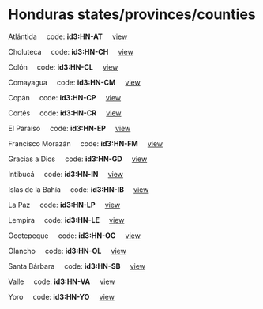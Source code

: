 # Honduras states/provinces/counties
Atlántida&nbsp;&nbsp;&nbsp;&nbsp;&nbsp;code: **id3:HN-AT**&nbsp;&nbsp;&nbsp;&nbsp;&nbsp;[view](../../export/geojson/medium/id3/hn/at.geojson)&nbsp;&nbsp;&nbsp;&nbsp;&nbsp;


Choluteca&nbsp;&nbsp;&nbsp;&nbsp;&nbsp;code: **id3:HN-CH**&nbsp;&nbsp;&nbsp;&nbsp;&nbsp;[view](../../export/geojson/medium/id3/hn/ch.geojson)&nbsp;&nbsp;&nbsp;&nbsp;&nbsp;


Colón&nbsp;&nbsp;&nbsp;&nbsp;&nbsp;code: **id3:HN-CL**&nbsp;&nbsp;&nbsp;&nbsp;&nbsp;[view](../../export/geojson/medium/id3/hn/cl.geojson)&nbsp;&nbsp;&nbsp;&nbsp;&nbsp;


Comayagua&nbsp;&nbsp;&nbsp;&nbsp;&nbsp;code: **id3:HN-CM**&nbsp;&nbsp;&nbsp;&nbsp;&nbsp;[view](../../export/geojson/medium/id3/hn/cm.geojson)&nbsp;&nbsp;&nbsp;&nbsp;&nbsp;


Copán&nbsp;&nbsp;&nbsp;&nbsp;&nbsp;code: **id3:HN-CP**&nbsp;&nbsp;&nbsp;&nbsp;&nbsp;[view](../../export/geojson/medium/id3/hn/cp.geojson)&nbsp;&nbsp;&nbsp;&nbsp;&nbsp;


Cortés&nbsp;&nbsp;&nbsp;&nbsp;&nbsp;code: **id3:HN-CR**&nbsp;&nbsp;&nbsp;&nbsp;&nbsp;[view](../../export/geojson/medium/id3/hn/cr.geojson)&nbsp;&nbsp;&nbsp;&nbsp;&nbsp;


El Paraíso&nbsp;&nbsp;&nbsp;&nbsp;&nbsp;code: **id3:HN-EP**&nbsp;&nbsp;&nbsp;&nbsp;&nbsp;[view](../../export/geojson/medium/id3/hn/ep.geojson)&nbsp;&nbsp;&nbsp;&nbsp;&nbsp;


Francisco Morazán&nbsp;&nbsp;&nbsp;&nbsp;&nbsp;code: **id3:HN-FM**&nbsp;&nbsp;&nbsp;&nbsp;&nbsp;[view](../../export/geojson/medium/id3/hn/fm.geojson)&nbsp;&nbsp;&nbsp;&nbsp;&nbsp;


Gracias a Dios&nbsp;&nbsp;&nbsp;&nbsp;&nbsp;code: **id3:HN-GD**&nbsp;&nbsp;&nbsp;&nbsp;&nbsp;[view](../../export/geojson/medium/id3/hn/gd.geojson)&nbsp;&nbsp;&nbsp;&nbsp;&nbsp;


Intibucá&nbsp;&nbsp;&nbsp;&nbsp;&nbsp;code: **id3:HN-IN**&nbsp;&nbsp;&nbsp;&nbsp;&nbsp;[view](../../export/geojson/medium/id3/hn/in.geojson)&nbsp;&nbsp;&nbsp;&nbsp;&nbsp;


Islas de la Bahía&nbsp;&nbsp;&nbsp;&nbsp;&nbsp;code: **id3:HN-IB**&nbsp;&nbsp;&nbsp;&nbsp;&nbsp;[view](../../export/geojson/medium/id3/hn/ib.geojson)&nbsp;&nbsp;&nbsp;&nbsp;&nbsp;


La Paz&nbsp;&nbsp;&nbsp;&nbsp;&nbsp;code: **id3:HN-LP**&nbsp;&nbsp;&nbsp;&nbsp;&nbsp;[view](../../export/geojson/medium/id3/hn/lp.geojson)&nbsp;&nbsp;&nbsp;&nbsp;&nbsp;


Lempira&nbsp;&nbsp;&nbsp;&nbsp;&nbsp;code: **id3:HN-LE**&nbsp;&nbsp;&nbsp;&nbsp;&nbsp;[view](../../export/geojson/medium/id3/hn/le.geojson)&nbsp;&nbsp;&nbsp;&nbsp;&nbsp;


Ocotepeque&nbsp;&nbsp;&nbsp;&nbsp;&nbsp;code: **id3:HN-OC**&nbsp;&nbsp;&nbsp;&nbsp;&nbsp;[view](../../export/geojson/medium/id3/hn/oc.geojson)&nbsp;&nbsp;&nbsp;&nbsp;&nbsp;


Olancho&nbsp;&nbsp;&nbsp;&nbsp;&nbsp;code: **id3:HN-OL**&nbsp;&nbsp;&nbsp;&nbsp;&nbsp;[view](../../export/geojson/medium/id3/hn/ol.geojson)&nbsp;&nbsp;&nbsp;&nbsp;&nbsp;


Santa Bárbara&nbsp;&nbsp;&nbsp;&nbsp;&nbsp;code: **id3:HN-SB**&nbsp;&nbsp;&nbsp;&nbsp;&nbsp;[view](../../export/geojson/medium/id3/hn/sb.geojson)&nbsp;&nbsp;&nbsp;&nbsp;&nbsp;


Valle&nbsp;&nbsp;&nbsp;&nbsp;&nbsp;code: **id3:HN-VA**&nbsp;&nbsp;&nbsp;&nbsp;&nbsp;[view](../../export/geojson/medium/id3/hn/va.geojson)&nbsp;&nbsp;&nbsp;&nbsp;&nbsp;


Yoro&nbsp;&nbsp;&nbsp;&nbsp;&nbsp;code: **id3:HN-YO**&nbsp;&nbsp;&nbsp;&nbsp;&nbsp;[view](../../export/geojson/medium/id3/hn/yo.geojson)&nbsp;&nbsp;&nbsp;&nbsp;&nbsp;

